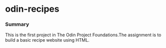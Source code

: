 # odin-recipes

### Summary

This is the first project in The Odin Project Foundations.The assignment is to build a basic recipe website using HTML.